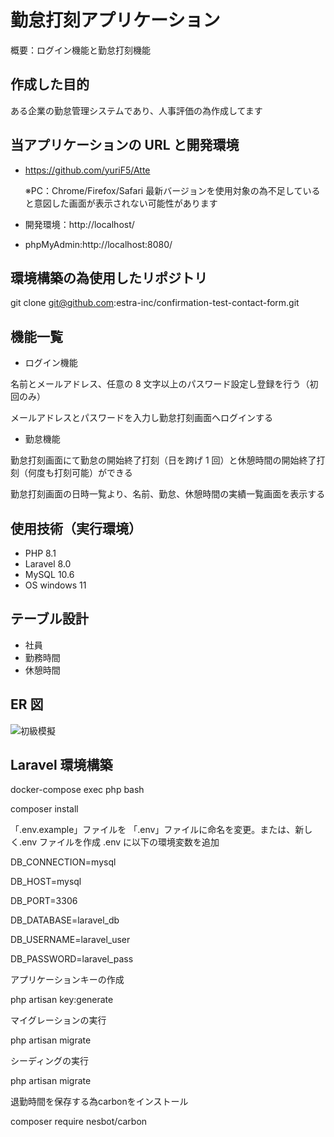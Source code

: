 # 勤怠打刻アプリケーション

概要：ログイン機能と勤怠打刻機能


## 作成した目的

ある企業の勤怠管理システムであり、人事評価の為作成してます


## 当アプリケーションの URL と開発環境

- https://github.com/yuriF5/Atte

  ※PC：Chrome/Firefox/Safari 最新バージョンを使用対象の為不足していると意図した画面が表示されない可能性があります
- 開発環境：http://localhost/
- phpMyAdmin:http://localhost:8080/


## 環境構築の為使用したリポジトリ

git clone git@github.com:estra-inc/confirmation-test-contact-form.git


## 機能一覧

- ログイン機能

名前とメールアドレス、任意の 8 文字以上のパスワード設定し登録を行う（初回のみ）

メールアドレスとパスワードを入力し勤怠打刻画面へログインする

- 勤怠機能

勤怠打刻画面にて勤怠の開始終了打刻（日を跨げ 1 回）と休憩時間の開始終了打刻（何度も打刻可能）ができる

勤怠打刻画面の日時一覧より、名前、勤怠、休憩時間の実績一覧画面を表示する


## 使用技術（実行環境）

- PHP 8.1
- Laravel 8.0
- MySQL 10.6
- OS windows 11


## テーブル設計
- 社員
- 勤務時間
- 休憩時間

## ER 図

![初級模擬](https://github.com/yuriF5/Atte/assets/152612024/15efaedf-dfa1-477c-b39b-53bbded0cd36)


## Laravel 環境構築

docker-compose exec php bash

composer install

「.env.example」ファイルを 「.env」ファイルに命名を変更。または、新しく.env ファイルを作成
.env に以下の環境変数を追加

DB_CONNECTION=mysql

DB_HOST=mysql

DB_PORT=3306

DB_DATABASE=laravel_db

DB_USERNAME=laravel_user

DB_PASSWORD=laravel_pass


アプリケーションキーの作成

php artisan key:generate

マイグレーションの実行

php artisan migrate

シーディングの実行

php artisan migrate

退勤時間を保存する為carbonをインストール

composer require nesbot/carbon
